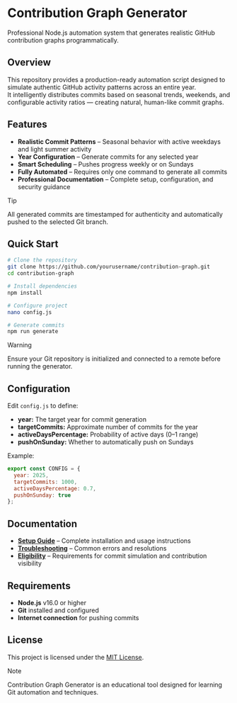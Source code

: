 # Contribution Graph Generator

Professional Node.js automation system that generates realistic GitHub contribution graphs programmatically.

## Overview

This repository provides a production-ready automation script designed to simulate authentic GitHub activity patterns across an entire year.  
It intelligently distributes commits based on seasonal trends, weekends, and configurable activity ratios — creating natural, human-like commit graphs.

## Features

- **Realistic Commit Patterns** – Seasonal behavior with active weekdays and light summer activity  
- **Year Configuration** – Generate commits for any selected year  
- **Smart Scheduling** – Pushes progress weekly or on Sundays  
- **Fully Automated** – Requires only one command to generate all commits  
- **Professional Documentation** – Complete setup, configuration, and security guidance

> [!TIP]  
> All generated commits are timestamped for authenticity and automatically pushed to the selected Git branch.

## Quick Start

```bash
# Clone the repository
git clone https://github.com/yourusername/contribution-graph.git
cd contribution-graph

# Install dependencies
npm install

# Configure project
nano config.js

# Generate commits
npm run generate
````

> [!WARNING]
> Ensure your Git repository is initialized and connected to a remote before running the generator.

## Configuration

Edit `config.js` to define:

* **year:** The target year for commit generation
* **targetCommits:** Approximate number of commits for the year
* **activeDaysPercentage:** Probability of active days (0–1 range)
* **pushOnSunday:** Whether to automatically push on Sundays

Example:

```js
export const CONFIG = {
  year: 2025,
  targetCommits: 1000,
  activeDaysPercentage: 0.7,
  pushOnSunday: true
};
```

## Documentation

* [**Setup Guide**](docs/SETUP_GUIDE.md) – Complete installation and usage instructions
* [**Troubleshooting**](docs/TROUBLESHOOTING.md) – Common errors and resolutions
* [**Eligibility**](docs/ELIGIBILITY.md) – Requirements for commit simulation and contribution visibility

## Requirements

* **Node.js** v16.0 or higher
* **Git** installed and configured
* **Internet connection** for pushing commits

## License

This project is licensed under the [MIT License](LICENSE).

> [!NOTE]
> Contribution Graph Generator is an educational tool designed for learning Git automation and techniques.
